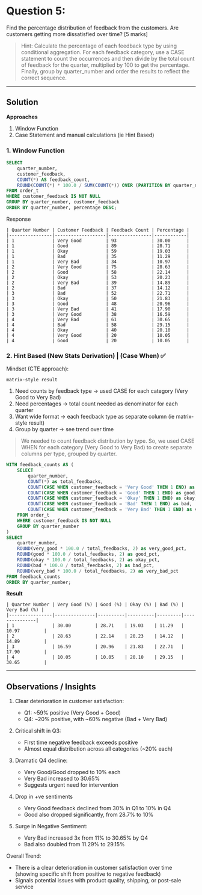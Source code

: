 # Question 5:

Find the percentage distribution of feedback from the customers. Are customers getting more dissatisfied over time? [5 marks]

> Hint: Calculate the percentage of each feedback type by using conditional aggregation.
> For each feedback category, use a CASE statement to count the occurrences and then divide by the total count of feedback for the quarter, multiplied by 100 to get the percentage.
> Finally, group by quarter_number and order the results to reflect the correct sequence.

---

## Solution

**Approaches**

1. Window Function
2. Case Statement and manual calculations (ie Hint Based)

### 1. Window Function

```sql
SELECT
    quarter_number,
    customer_feedback,
    COUNT(*) AS feedback_count,
    ROUND(COUNT(*) * 100.0 / SUM(COUNT(*)) OVER (PARTITION BY quarter_number), 2) AS percentage
FROM order_t
WHERE customer_feedback IS NOT NULL
GROUP BY quarter_number, customer_feedback
ORDER BY quarter_number, percentage DESC;
```

Response
```
| Quarter Number | Customer Feedback | Feedback Count | Percentage |
|----------------|-------------------|----------------|------------|
| 1              | Very Good         | 93             | 30.00      |
| 1              | Good              | 89             | 28.71      |
| 1              | Okay              | 59             | 19.03      |
| 1              | Bad               | 35             | 11.29      |
| 1              | Very Bad          | 34             | 10.97      |
| 2              | Very Good         | 75             | 28.63      |
| 2              | Good              | 58             | 22.14      |
| 2              | Okay              | 53             | 20.23      |
| 2              | Very Bad          | 39             | 14.89      |
| 2              | Bad               | 37             | 14.12      |
| 3              | Bad               | 52             | 22.71      |
| 3              | Okay              | 50             | 21.83      |
| 3              | Good              | 48             | 20.96      |
| 3              | Very Bad          | 41             | 17.90      |
| 3              | Very Good         | 38             | 16.59      |
| 4              | Very Bad          | 61             | 30.65      |
| 4              | Bad               | 58             | 29.15      |
| 4              | Okay              | 40             | 20.10      |
| 4              | Very Good         | 20             | 10.05      |
| 4              | Good              | 20             | 10.05      |
```

### 2. Hint Based (New Stats Derivation) | (Case When) ✅

Mindset (CTE approach):

`matrix-style result`

1. Need counts by feedback type → used CASE for each category (Very Good to Very Bad)
2. Need percentages → total count needed as denominator for each quarter
3. Want wide format → each feedback type as separate column (ie matrix-style result)
4. Group by quarter → see trend over time

> We needed to count feedback distribution by type. So, we used CASE WHEN for each category (Very Good to Very Bad) to create separate columns per type, grouped by quarter.

```sql
WITH feedback_counts AS (
    SELECT
        quarter_number,
        COUNT(*) as total_feedbacks,
        COUNT(CASE WHEN customer_feedback = 'Very Good' THEN 1 END) as very_good,
        COUNT(CASE WHEN customer_feedback = 'Good' THEN 1 END) as good,
        COUNT(CASE WHEN customer_feedback = 'Okay' THEN 1 END) as okay,
        COUNT(CASE WHEN customer_feedback = 'Bad' THEN 1 END) as bad,
        COUNT(CASE WHEN customer_feedback = 'Very Bad' THEN 1 END) as very_bad
    FROM order_t
    WHERE customer_feedback IS NOT NULL
    GROUP BY quarter_number
)
SELECT
    quarter_number,
    ROUND(very_good * 100.0 / total_feedbacks, 2) as very_good_pct,
    ROUND(good * 100.0 / total_feedbacks, 2) as good_pct,
    ROUND(okay * 100.0 / total_feedbacks, 2) as okay_pct,
    ROUND(bad * 100.0 / total_feedbacks, 2) as bad_pct,
    ROUND(very_bad * 100.0 / total_feedbacks, 2) as very_bad_pct
FROM feedback_counts
ORDER BY quarter_number;
```

**Result**
```
| Quarter Number | Very Good (%) | Good (%) | Okay (%) | Bad (%) | Very Bad (%) |
|----------------|---------------|----------|----------|---------|---------------|
| 1              | 30.00         | 28.71    | 19.03    | 11.29   | 10.97         |
| 2              | 28.63         | 22.14    | 20.23    | 14.12   | 14.89         |
| 3              | 16.59         | 20.96    | 21.83    | 22.71   | 17.90         |
| 4              | 10.05         | 10.05    | 20.10    | 29.15   | 30.65         |
```

---


## Observations / Insights

1. Clear deterioration in customer satisfaction:
   - Q1: ~59% positive (Very Good + Good)
   - Q4: ~20% positive, with ~60% negative (Bad + Very Bad)

2. Critical shift in Q3:
   - First time negative feedback exceeds positive
   - Almost equal distribution across all categories (~20% each)

3. Dramatic Q4 decline:
   - Very Good/Good dropped to 10% each
   - Very Bad increased to 30.65%
   - Suggests urgent need for intervention

4. Drop in +ve sentiments
   - Very Good feedback declined from 30% in Q1 to 10% in Q4
   - Good also dropped significantly, from 28.7% to 10%

5. Surge in Negative Sentiment:
   - Very Bad increased 3x from 11% to 30.65% by Q4
   - Bad also doubled from 11.29% to 29.15%

Overall Trend:
- There is a clear deterioration in customer satisfaction over time (showing specific shift from positive to negative feedback)
- Signals potential issues with product quality, shipping, or post-sale service